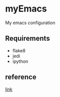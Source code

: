 # myEmacs
My emacs configuration
## Requirements  
* flake8
* jedi
* ipython

## reference
[link](http://codingpy.com/article/emacs-the-best-python-editor/)
